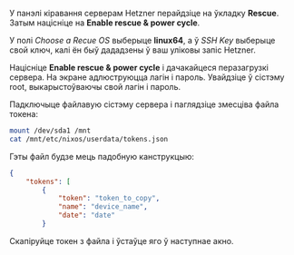 У панэлі кіравання серверам Hetzner перайдзіце на ўкладку **Rescue**. Затым націсніце на **Enable rescue & power cycle**.

У полі *Choose a Recue OS* выберыце **linux64**, а ў *SSH Key* выберыце свой ключ, калі ён быў дададзены ў ваш уліковы запіс Hetzner.

Націсніце **Enable rescue & power cycle** і дачакайцеся перазагрузкі сервера. На экране адлюструюцца лагін і пароль. Увайдзіце ў сістэму root, выкарыстоўваючы свой лагін і пароль.

Падключыце файлавую сістэму сервера і паглядзіце змесціва файла токена:

```sh
mount /dev/sda1 /mnt
cat /mnt/etc/nixos/userdata/tokens.json
```

Гэты файл будзе мець падобную канструкцыю:

```json
{
    "tokens": [
        {
            "token": "token_to_copy",
            "name": "device_name",
            "date": "date"
        }
```

Скапіруйце токен з файла і ўстаўце яго ў наступнае акно.
